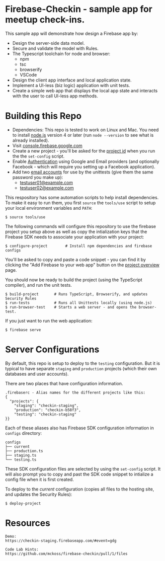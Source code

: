 # Firebase-Checkin - sample app for meetup check-ins.

This sample app will demonstrate how design a Firebase app
by:

- Design the server-side data model.
- Secure and validate the model with Rules.
- The Typescript toolchain for node and browser:
  - npm
  - tsc
  - browserify
  - VSCode
- Design the client app interface and local application state.
- Implement a UI-less (biz logic) application with unit tests.
- Create a simple web app that displays the local app state and interacts with
  the user to call UI-less app methods.

# Building this Repo

- Dependencies: This repo is tested to work on Linux and Mac. You need to
  install [node.js](https://nodejs.org/en/download/) version 4 or later (run
  `node --version` to see what is already installed).
- Visit [console.firebase.google.com](https://console.firebase.google.com)
- Create a new project - you'll be asked for the
  [project id](https://console.firebase.google.com/project/_/settings/general/) when
  you run the the `set-config` script.
- Enable
  [Authentication](https://console.firebase.google.com/project/_/authentication/providers)
  using Google and Email providers (and optionally Facebook - which will require
  you setting up a Facebook application).
- Add two
  [email accounts](https://console.firebase.google.com/project/_/authentication/users)
  for use by the unittests (give them the same password you make up):
    - testuser01@example.com
    - testuser02@example.com

This respository has some automation scripts to help install dependencies.  To
make it easy to run them, you first `source` the `tools/use` script to setup
your local environment variables and `PATH`:

```
$ source tools/use
```

The following commands will configure this repository to use the firebase project
you setup above as well as copy the intialization keys that the Firebase SDK needs
to associate your application with your project:

```
$ configure-project        # Install npm dependencies and firebase configs
```

You'll be asked to copy and paste a code snippet - you can find it by clicking
the "Add Firebase to your web app" button on the
[project overview](https://console.firebase.google.com/project/_/overview) page.

You should now be ready to build the project (using the TypeScript compiler),
and run the unit tests.

```
$ build-project       # Runs TypeScript, Browserify, and updates Security Rules
$ run-tests           # Runs all Unittests locally (using node.js)
$ run-browser-test    # Starts a web server - and opens the browser-test.
```

If you just want to run the web application:

```
$ firebase serve
```

# Server Configurations

By default, this repo is setup to deploy to the `testing` configuration.  But
it is typical to have separate `staging` and `production` projects (which their
own databases and user accounts).

There are two places that have configuration information.

```
.firebaserc - Alias names for the different projects like this:
{
  "projects": {
    "staging": "checkin-staging",
    "production": "checkin-b58f3",
    "testing": "checkin-staging"
}}
```

Each of these aliases also has Firebase SDK configuration information in `configs`
directory:

```
configs
├── current
├── production.ts
├── staging.ts
└── testing.ts
```

These SDK configuration files are selected by using the `set-config` script.  It
will also prompt you to copy and past the SDK code snippet to intialize a config
file when it is first created.

To deploy to the _current_ configuration (copies all files to the hosting
site, and updates the Security Rules):

```
$ deploy-project
```

# Resources

```
Demo:
https://checkin-staging.firebaseapp.com/#event=gdg

Code Lab Hints:
https://github.com/mckoss/firebase-checkin/pull/1/files
```
